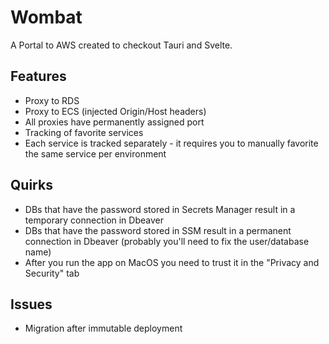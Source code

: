 # Wombat

A Portal to AWS created to checkout Tauri and Svelte.

## Features

- Proxy to RDS
- Proxy to ECS (injected Origin/Host headers)
- All proxies have permanently assigned port
- Tracking of favorite services
- Each service is tracked separately - it requires you to manually favorite the same service per environment

## Quirks

- DBs that have the password stored in Secrets Manager result in a temporary connection in Dbeaver
- DBs that have the password stored in SSM result in a permanent connection in Dbeaver (probably you'll need to fix the user/database name)
- After you run the app on MacOS you need to trust it in the "Privacy and Security" tab

## Issues

- Migration after immutable deployment

